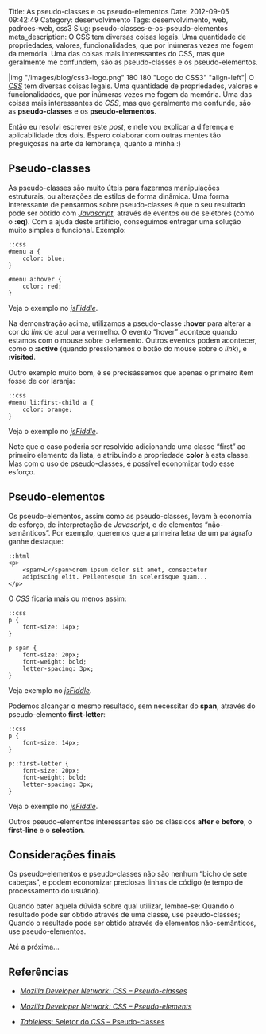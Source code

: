 Title: As pseudo-classes e os pseudo-elementos
Date: 2012-09-05 09:42:49
Category: desenvolvimento
Tags: desenvolvimento, web, padroes-web, css3
Slug: pseudo-classes-e-os-pseudo-elementos
meta_description: O CSS tem diversas coisas legais. Uma quantidade de propriedades, valores, funcionalidades, que por inúmeras vezes me fogem da memória. Uma das coisas mais interessantes do CSS, mas que geralmente me confundem, são as pseudo-classes e os pseudo-elementos.


|img "/images/blog/css3-logo.png" 180 180 "Logo do CSS3" "align-left"|
O [*CSS*][] tem diversas coisas legais. Uma quantidade
de propriedades, valores e funcionalidades, que por inúmeras vezes me
fogem da memória. Uma das coisas mais interessantes do *CSS*, mas que
geralmente me confunde, são as **pseudo-classes** e os
**pseudo-elementos**.

Então eu resolvi escrever este *post*, e nele vou explicar a diferença e
aplicabilidade dos dois. Espero colaborar com outras mentes tão
preguiçosas na arte da lembrança, quanto a minha :)

<!-- PELICAN_END_SUMMARY -->


Pseudo-classes
--------------

As pseudo-classes são muito úteis para fazermos manipulações
estruturais, ou alterações de estilos de forma dinâmica. Uma forma
interessante de pensarmos sobre pseudo-classes é que o seu resultado
pode ser obtido com [*Javascript*][], através de eventos ou de seletores
(como o **:eq**). Com a ajuda deste artifício, conseguimos entregar uma
solução muito simples e funcional. Exemplo:

    ::css
    #menu a {
        color: blue;
    }
    
    #menu a:hover {
        color: red;
    }

Veja o exemplo no [*jsFiddle*][].

Na demonstração acima, utilizamos a pseudo-classe **:hover** para
alterar a cor do *link* de azul para vermelho. O evento “hover” acontece
quando estamos com o mouse sobre o elemento. Outros eventos podem
acontecer, como o **:active** (quando pressionamos o botão do mouse
sobre o *link*), e **:visited**.

Outro exemplo muito bom, é se precisássemos que apenas o primeiro item
fosse de cor laranja:


    ::css
    #menu li:first-child a {
        color: orange;
    }

Veja o exemplo no [*jsFiddle*][1].

Note que o caso poderia ser resolvido adicionando uma classe “first” ao
primeiro elemento da lista, e atribuindo a propriedade **color** à esta
classe. Mas com o uso de pseudo-classes, é possível economizar todo esse
esforço.


Pseudo-elementos
----------------

Os pseudo-elementos, assim como as pseudo-classes, levam à economia de
esforço, de interpretação de *Javascript*, e de elementos
“não-semânticos”. Por exemplo, queremos que a primeira letra de um
parágrafo ganhe destaque:

    ::html
    <p>
        <span>L</span>orem ipsum dolor sit amet, consectetur
        adipiscing elit. Pellentesque in scelerisque quam...
    </p>

O *CSS* ficaria mais ou menos assim:

    ::css
    p {
        font-size: 14px;
    }

    p span {
        font-size: 20px;
        font-weight: bold;
        letter-spacing: 3px;
    }

Veja exemplo no [*jsFiddle*][2].

Podemos alcançar o mesmo resultado, sem necessitar do **span**, através
do pseudo-elemento **first-letter**:

    ::css
    p {
        font-size: 14px;
    }
    
    p::first-letter {
        font-size: 20px;
        font-weight: bold;
        letter-spacing: 3px;
    }

Veja o exemplo no [*jsFiddle*][3].

Outros pseudo-elementos interessantes são os clássicos **after** e
**before**, o **first-line** e o **selection**.


Considerações finais
--------------------

Os pseudo-elementos e pseudo-classes não são nenhum “bicho de sete
cabeças”, e podem economizar preciosas linhas de código (e tempo de
processamento do usuário).

Quando bater aquela dúvida sobre qual utilizar, lembre-se: Quando o
resultado pode ser obtido através de uma classe, use pseudo-classes;
Quando o resultado pode ser obtido através de elementos não-semânticos,
use pseudo-elementos.

Até a próxima…


Referências
-----------

* [*Mozilla Developer Network: CSS – Pseudo-classes*][]
* [*Mozilla Developer Network: CSS – Pseudo-elements*][]
* [*Tableless*: Seletor do *CSS* – Pseudo-classes][]


  [*CSS*]: {tag}css3 "Leia mais sobre CSS"
  [*Javascript*]: {tag}javascript
    "Leia mais sobre Javascript"
  [*jsFiddle*]: http://jsfiddle.net/kplaube/vv7Yu/
    "Exemplo de utilização de pseudo-classes"
  [1]: http://jsfiddle.net/kplaube/vv7Yu/3/embedded/result/
    "Exemplo de uso do first-child"
  [2]: http://jsfiddle.net/kplaube/MW5p9/
    "Exemplo com elemento não-semântico"
  [3]: http://jsfiddle.net/kplaube/MW5p9/1/
    "Exemplo com pseudo-elemento"
  [*Mozilla Developer Network: CSS – Pseudo-classes*]: https://developer.mozilla.org/en-US/docs/CSS/Pseudo-classes
    "Página sobre pseudo-classes na MDN"
  [*Mozilla Developer Network: CSS – Pseudo-elements*]: https://developer.mozilla.org/en-US/docs/CSS/Pseudo-elements
    "Página sobre pseudo-elementos na MDN"
  [*Tableless*: Seletor do *CSS* – Pseudo-classes]: http://tableless.com.br/pseudo-classes-css/
    "Artigo no Tableless sobre pseudo-classes no CSS"
